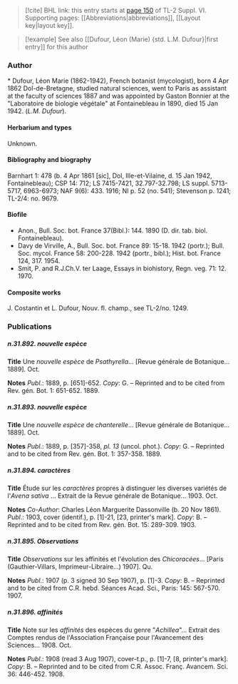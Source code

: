 > [!cite] BHL link: this entry starts at [page 150](https://www.biodiversitylibrary.org/item/103835#page/160/mode/1up) of TL-2 Suppl. VI.
> Supporting pages: [[Abbreviations|abbreviations]], [[Layout key|layout key]].

> [!example] See also [[Dufour, Léon (Marie) {std. L.M. Dufour}|first entry]] for this author

### Author

\* Dufour, Léon Marie (1862-1942), French botanist (mycologist), born 4 Apr 1862 Dol-de-Bretagne, studied natural sciences, went to Paris as assistant at the faculty of sciences 1887 and was appointed by Gaston Bonnier at the "Laboratoire de biologie végétale" at Fontainebleau in 1890, died 15 Jan 1942. (*L.M. Dufour*).

#### Herbarium and types

Unknown.

#### Bibliography and biography

Barnhart 1: 478 (b. 4 Apr 1861 \[sic\], Dol, Ille-et-Vilaine, d. 15 Jan 1942, Fontainebleau); CSP 14: 712; LS 7415-7421, 32.797-32.798; LS suppl. 5713-5717, 6963-6973; NAF 9(6): 433. 1916; NI p. 52 (no. 541); Stevenson p. 1241; TL-2/4: no. 9679.

#### Biofile

- Anon., Bull. Soc. bot. France 37(Bibl.): 144. 1890 (D. dir. tab. biol. Fontainebleau).
- Davy de Virville, A., Bull. Soc. bot. France 89: 15-18. 1942 (portr.); Bull. Soc. mycol. France 58: 200-228. 1942 (portr., bibl.); Hist. bot. France 124, 317. 1954.
- Smit, P. and R.J.Ch.V. ter Laage, Essays in biohistory, Regn. veg. 71: 12. 1970.

#### Composite works

J. Costantin et L. Dufour, Nouv. fl. champ., see TL-2/no. 1249.

### Publications

##### n.31.892. nouvelle espèce

**Title**
Une *nouvelle espèce* de *Psathyrella*... \[Revue générale de Botanique... 1889\]. Oct.

**Notes**
*Publ*.: 1889, p. \[651\]-652. *Copy*: G. – Reprinted and to be cited from Rev. gén. Bot. 1: 651-652. 1889.

##### n.31.893. nouvelle espèce

**Title**
Une *nouvelle espèce* de *chanterelle*... \[Revue générale de Botanique... 1889\]. Oct.

**Notes**
*Publ*.: 1889, p. \[357\]-358, *pl. 13* (uncol. phot.). *Copy*: G. – Reprinted and to be cited from Rev. gén. Bot. 1: 357-358. 1889.

##### n.31.894. caractères

**Title**
Étude sur les *caractères* propres à distinguer les diverses variétés de l'*Avena sativa* ... Extrait de la Revue générale de Botanique... 1903. Oct.

**Notes**
*Co-Author*: Charles Léon Marguerite Dassonville (b. 20 Nov 1861).
*Publ*.: 1903, cover (identif.), p. \[1\]-21, \[23, printer's mark\]. *Copy*: B. – Reprinted and to be cited from Rev. gén. Bot. 15: 289-309. 1903.

##### n.31.895. Observations

**Title**
*Observations* sur les affinités et l'évolution des *Chicoracées*... \[Paris (Gauthier-Villars, Imprimeur-Libraire...) 1907\]. Qu.

**Notes**
*Publ*.: 1907 (p. 3 signed 30 Sep 1907), p. \[1\]-3. *Copy*: B. – Reprinted and to be cited from C.R. hebd. Séances Acad. Sci., Paris: 145: 567-570. 1907.

##### n.31.896. affinités

**Title**
Note sur les *affinités* des espèces du genre "*Achillea*"... Extrait des Comptes rendus de l'Association Française pour l'Avancement des Sciences... 1908. Oct.

**Notes**
*Publ*.: 1908 (read 3 Aug 1907), cover-t.p., p. \[1\]-7, \[8, printer's mark\]. *Copy*: B. – Reprinted and to be cited from C.R. Assoc. Franç. Avancem. Sci. 36: 446-452. 1908.

